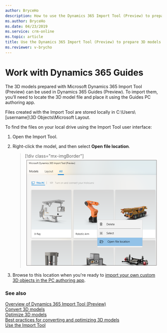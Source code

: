 ```yaml
---
author: BryceHo
description: How to use the Dynamics 365 Import Tool (Preview) to prepare 3D models for Dynamics 365 Guides (Preview)
ms.author: BryceHo
ms.date: 04/23/2019
ms.service: crm-online
ms.topic: article
title: Use the Dynamics 365 Import Tool (Preview) to prepare 3D models for Dynamics 365 Guides (Preview)
ms.reviewer: v-brycho
---
```


# Work with Dynamics 365 Guides

The 3D models prepared with Microsoft Dynamics 365 Import Tool (Preview) can be used in Dynamics 365 Guides (Preview). To import them, you’ll need to locate the 3D model file and place it using the Guides PC authoring app.

Files created with the Import Tool are stored locally in C:\Users\\[username]\3D Objects\Microsoft Layout. 

To find the files on your local drive using the Import Tool user interface:

1.	Open the Import Tool.

2.	Right-click the model, and then select **Open file location**.  

    > [!div class="mx-imgBorder"]
    > ![Locate file](media/locate-model.PNG "Locate file") 
  
3.	Browse to this location when you're ready to [import your own custom 3D objects in the PC authoring app](https://docs.microsoft.com/en-us/dynamics365/mixed-reality/guides/pc-authoring#import).


### See also
[Overview of Dynamics 365 Import Tool (Preview)](index.md)<br>
[Convert 3D models](convert-models.md)<br>
[Optimize 3D models](optimize-models.md)<br>
[Best practices for converting and optimizing 3D models](best-practices.md)<br>
[Use the Import Tool](import-tool.md)

